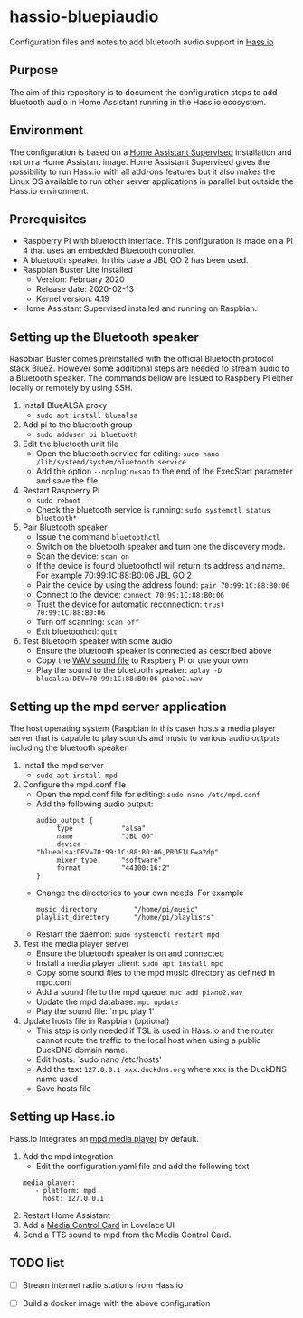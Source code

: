 # hassio-bluepiaudio
Configuration files and notes to add bluetooth audio support in [Hass.io](https://www.home-assistant.io/hassio/)

## Purpose
The aim of this repository is to document the configuration steps to add bluetooth audio in Home Assistant running in the Hass.io ecosystem.

## Environment
The configuration is based on a [Home Assistant Supervised](https://www.home-assistant.io/hassio/installation/#alternative-install-home-assistant-supervised-on-a-generic-linux-host) installation and not on a Home Assistant image. Home Assistant Supervised gives the possibility to run Hass.io with all add-ons features but it also makes the Linux OS available to run other server applications in parallel but outside the Hass.io environment. 

## Prerequisites
- Raspberry Pi with bluetooth interface. This configuration is made on a Pi 4 that uses an embedded Bluetooth controller.
- A bluetooth speaker. In this case a JBL GO 2 has been used.
- Raspbian Buster Lite installed 
  - Version: February 2020
  - Release date: 2020-02-13
  - Kernel version: 4.19
- Home Assistant Supervised installed and running on Raspbian.

## Setting up the Bluetooth speaker
Raspbian Buster comes preinstalled with the official Bluetooth protocol stack BlueZ. However some additional steps are needed to stream audio to a Bluetooth speaker. The commands bellow are issued to Raspbery Pi either locally or remotely by using SSH.
1. Install BlueALSA proxy
   - `sudo apt install bluealsa`
2. Add pi to the bluetooth group
   - `sudo adduser pi bluetooth`
3. Edit the bluetooth unit file
   - Open the bluetooth.service for editing: `sudo nano /lib/systemd/system/bluetooth.service`
   - Add the option `--noplugin=sap` to the end of the ExecStart parameter and save the file.
4. Restart Raspberry Pi
   - `sudo reboot`
   - Check the bluetooth service is running: `sudo systemctl status bluetooth*`
5. Pair Bluetooth speaker
   - Issue the command `bluetoothctl`
   - Switch on the bluetooth speaker and turn one the discovery mode.
   - Scan the device: `scan on`
   - If the device is found bluetoothctl will return its address and name. For example 70:99:1C:88:B0:06 JBL GO 2
   - Pair the device by using the address found: `pair 70:99:1C:88:B0:06`
   - Connect to the device: `connect 70:99:1C:88:B0:06`
   - Trust the device for automatic reconnection: `trust 70:99:1C:88:B0:06`
   - Turn off scanning: `scan off`
   - Exit bluetoothctl: `quit`
6. Test Bluetooth speaker with some audio
   - Ensure the bluetooth speaker is connected as described above
   - Copy the [WAV sound file](piano2.wav) to Raspbery Pi or use your own
   - Play the sound to the bluetooth speaker: `aplay -D bluealsa:DEV=70:99:1C:88:B0:06 piano2.wav`

## Setting up the mpd server application
The host operating system (Raspbian in this case) hosts a media player server that is capable to play sounds and music to various audio outputs including the bluetooth speaker.
1. Install the mpd server
   - `sudo apt install mpd`
2. Configure the mpd.conf file
   - Open the mpd.conf file for editing: `sudo nano /etc/mpd.conf`
   - Add the following audio output:
     ```
     audio_output {
          type            "alsa"
          name            "JBL GO"
          device          "bluealsa:DEV=70:99:1C:88:B0:06,PROFILE=a2dp"
          mixer_type      "software"
          format          "44100:16:2"
     }
     ```
   - Change the directories to your own needs. For example
     ```
     music_directory         "/home/pi/music"
     playlist_directory      "/home/pi/playlists"
     ```
   - Restart the daemon: `sudo systemctl restart mpd`
3. Test the media player server
   - Ensure the bluetooth speaker is on and connected 
   - Install a media player client: `sudo apt install mpc`
   - Copy some sound files to the mpd music directory as defined in mpd.conf
   - Add a sound file to the mpd queue: `mpc add piano2.wav`
   - Update the mpd database: `mpc update`
   - Play the sound file: `mpc play 1'
4. Update hosts file in Raspbian (optional)
   - This step is only needed if TSL is used in Hass.io and the router cannot route the traffic to the local host when using a public DuckDNS domain name.
   - Edit hosts: `sudo nano /etc/hosts'
   - Add the text `127.0.0.1 xxx.duckdns.org` where xxx is the DuckDNS name used
   - Save hosts file
## Setting up Hass.io
Hass.io integrates an [mpd media player](https://www.home-assistant.io/integrations/mpd/) by default.
1. Add the mpd integration 
   - Edit the configuration.yaml file and add the following text
   ```
   media_player:
      - platform: mpd
        host: 127.0.0.1
   ```
2. Restart Home Assistant
3. Add a [Media Control Card](https://www.home-assistant.io/lovelace/media-control/) in Lovelace UI
4. Send a TTS sound to mpd from the Media Control Card.

## TODO list
- [ ] Stream internet radio stations from Hass.io
- [ ] Build a docker image with the above configuration

